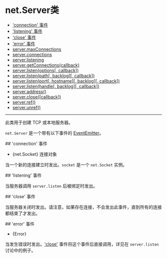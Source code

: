 # net.Server类

* ['connection' 事件](#event_connection)
* ['listening' 事件](#event_listening)
* ['close' 事件](#event_close)
* ['error' 事件](#event_error)
* [server.maxConnections](#maxConnections)
* [server.connections](#connections)
* [server.listening](#listening)
* [server.getConnections(callback)](#getConnections)
* [server.listen(options[, callback])](#listen_options)
* [server.listen(path[, backlog][, callback])](#listen_path)
* [server.listen(port[, hostname][, backlog][, callback])](#listen_port)
* [server.listen(handle[, backlog][, callback])](#listen_handle)
* [server.address()](#address)
* [server.close([callback])](#close)
* [server.ref()](#ref)
* [server.unref()](#unref)

--------------------------------------------------


此类用于创建 TCP 或本地服务器。

`net.Server` 是一个带有以下事件的 [EventEmitter](../events/class_EventEmitter.md#)。


<div id="event_connection" class="anchor"></div>
## 'connection' 事件

* {net.Socket} 连接对象

当一个新的连接建立时发出。`socket` 是一个 `net.Socket` 实例。


<div id="event_listening" class="anchor"></div>
## 'listening' 事件

当服务器调用 `server.listen` 后被绑定时发出。


<div id="event_close" class="anchor"></div>
## 'close' 事件

当服务器关闭时发出。请注意，如果存在连接，不会发出此事件，直到所有的连接都结束了才发出。


<div id="event_error" class="anchor"></div>
## 'error' 事件

* {Error}

当发生错误时发出。['close'](#event_close) 事件将这个事件后直接调用，详见在 `server.listen` 讨论中的例子。